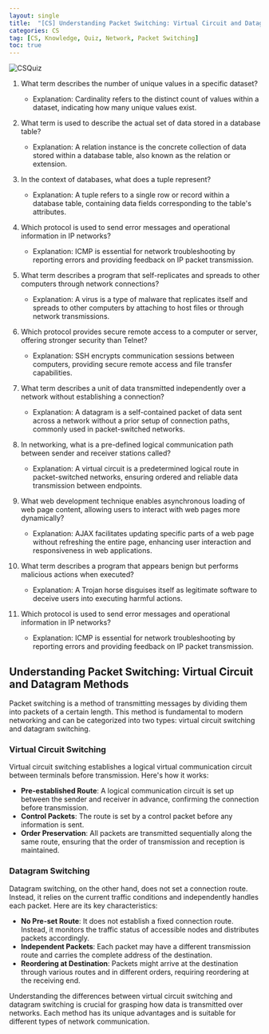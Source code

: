 ```yaml
---
layout: single
title:  "[CS] Understanding Packet Switching: Virtual Circuit and Datagram Methods with Quiz"
categories: CS
tag: [CS, Knowledge, Quiz, Network, Packet Switching]
toc: true
---
```



![CSQuiz]({{site.urls}}/assets/images/2024-07-11-CSQuiz1/quiz.png)

1. What term describes the number of unique values in a specific dataset?
   - Explanation: Cardinality refers to the distinct count of values within a dataset, indicating how many unique values exist.

2. What term is used to describe the actual set of data stored in a database table?
   - Explanation: A relation instance is the concrete collection of data stored within a database table, also known as the relation or extension.

3. In the context of databases, what does a tuple represent?
   - Explanation: A tuple refers to a single row or record within a database table, containing data fields corresponding to the table's attributes.

4. Which protocol is used to send error messages and operational information in IP networks?
   - Explanation: ICMP is essential for network troubleshooting by reporting errors and providing feedback on IP packet transmission.

5. What term describes a program that self-replicates and spreads to other computers through network connections?
   - Explanation: A virus is a type of malware that replicates itself and spreads to other computers by attaching to host files or through network transmissions.

6. Which protocol provides secure remote access to a computer or server, offering stronger security than Telnet?
   - Explanation: SSH encrypts communication sessions between computers, providing secure remote access and file transfer capabilities.

7. What term describes a unit of data transmitted independently over a network without establishing a connection?
   - Explanation: A datagram is a self-contained packet of data sent across a network without a prior setup of connection paths, commonly used in packet-switched networks.

8. In networking, what is a pre-defined logical communication path between sender and receiver stations called?
   - Explanation: A virtual circuit is a predetermined logical route in packet-switched networks, ensuring ordered and reliable data transmission between endpoints.

9. What web development technique enables asynchronous loading of web page content, allowing users to interact with web pages more dynamically?
   - Explanation: AJAX facilitates updating specific parts of a web page without refreshing the entire page, enhancing user interaction and responsiveness in web applications.

10. What term describes a program that appears benign but performs malicious actions when executed?
    - Explanation: A Trojan horse disguises itself as legitimate software to deceive users into executing harmful actions.

11. Which protocol is used to send error messages and operational information in IP networks?
    - Explanation: ICMP is essential for network troubleshooting by reporting errors and providing feedback on IP packet transmission.



## Understanding Packet Switching: Virtual Circuit and Datagram Methods


Packet switching is a method of transmitting messages by dividing them into packets of a certain length. This method is fundamental to modern networking and can be categorized into two types: virtual circuit switching and datagram switching.

### Virtual Circuit Switching

Virtual circuit switching establishes a logical virtual communication circuit between terminals before transmission. Here's how it works:

- **Pre-established Route**: A logical communication circuit is set up between the sender and receiver in advance, confirming the connection before transmission.
- **Control Packets**: The route is set by a control packet before any information is sent.
- **Order Preservation**: All packets are transmitted sequentially along the same route, ensuring that the order of transmission and reception is maintained.

### Datagram Switching

Datagram switching, on the other hand, does not set a connection route. Instead, it relies on the current traffic conditions and independently handles each packet. Here are its key characteristics:

- **No Pre-set Route**: It does not establish a fixed connection route. Instead, it monitors the traffic status of accessible nodes and distributes packets accordingly.
- **Independent Packets**: Each packet may have a different transmission route and carries the complete address of the destination.
- **Reordering at Destination**: Packets might arrive at the destination through various routes and in different orders, requiring reordering at the receiving end.

Understanding the differences between virtual circuit switching and datagram switching is crucial for grasping how data is transmitted over networks. Each method has its unique advantages and is suitable for different types of network communication.


